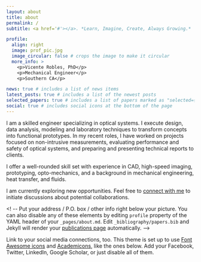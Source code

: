 ```yaml
---
layout: about
title: about
permalink: /
subtitle: <a href='#'></a>. *Learn, Imagine, Create, Always Growing.*

profile:
  align: right
  image: prof_pic.jpg
  image_circular: false # crops the image to make it circular
  more_info: >
    <p>Vicente Robles, PhD</p>
    <p>Mechanical Engineer</p>
    <p>Southern CA</p>

news: true # includes a list of news items
latest_posts: true # includes a list of the newest posts
selected_papers: true # includes a list of papers marked as "selected={true}"
social: true # includes social icons at the bottom of the page
---
```


I am a skilled engineer specializing in optical systems. I execute design, data analysis, modeling and laboratory techniques to transform concepts into functional prototypes. In my recent roles, I have worked on projects focused on non-intrusive measurements, evaluating performance and safety of optical systems, and preparing and presenting technical reports to clients. 

I offer a well-rounded skill set with experience in CAD, high-speed imaging, prototyping, opto-mechanics, and a background in mechanical engineering, heat transfer, and fluids. 

I am currently exploring new opportunities. Feel free to [connect with me](https://www.linkedin.com/in/roblesvicente/) to initiate discussions about potential collaborations.

<! --  Put your address / P.O. box / other info right below your picture. You can also disable any of these elements by editing `profile` property of the YAML header of your `_pages/about.md`. Edit `_bibliography/papers.bib` and Jekyll will render your [publications page](/al-folio/publications/) automatically. -->


Link to your social media connections, too. This theme is set up to use [Font Awesome icons](https://fontawesome.com/) and [Academicons](https://jpswalsh.github.io/academicons/), like the ones below. Add your Facebook, Twitter, LinkedIn, Google Scholar, or just disable all of them.
